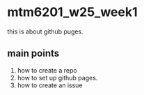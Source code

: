 # mtm6201_w25_week1
this is about github puges.
## main points
1. how to create a repo
2. how to set up github pages.
3. how to create an issue

